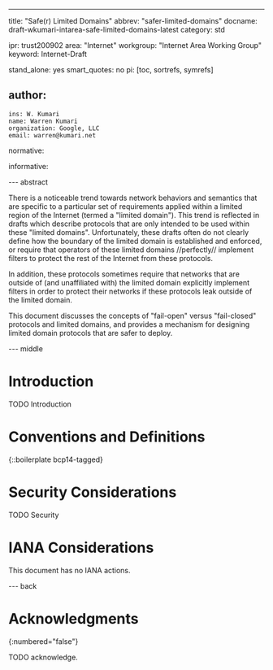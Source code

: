 ---
title: "Safe(r) Limited Domains"
abbrev: "safer-limited-domains"
docname: draft-wkumari-intarea-safe-limited-domains-latest
category: std

ipr: trust200902
area: "Internet"
workgroup: "Internet Area Working Group"
keyword: Internet-Draft

stand_alone: yes
smart_quotes: no
pi: [toc, sortrefs, symrefs]

author:
 -
    ins: W. Kumari
    name: Warren Kumari
    organization: Google, LLC
    email: warren@kumari.net

normative:

informative:


--- abstract

There is a noticeable trend towards network behaviors and semantics that are
specific to a particular set of requirements applied within a limited region
of the Internet (termed a "limited domain"). This trend is reflected in
drafts which describe protocols that are only intended to be used within
these "limited domains". Unfortunately, these drafts often do not
clearly define how the boundary of the limited domain is established and
enforced, or require that operators of these limited domains //perfectly//
implement filters to protect the rest of the Internet from these protocols.

In addition, these protocols sometimes require that networks that are outside
of (and unaffiliated with) the limited domain explicitly implement filters in
order to protect their networks if these protocols leak outside of the limited
domain.

This document discusses the concepts of "fail-open" versus "fail-closed"
protocols and limited domains, and provides a mechanism for designing limited
domain protocols that are safer to deploy.


--- middle

# Introduction

TODO Introduction


# Conventions and Definitions

{::boilerplate bcp14-tagged}


# Security Considerations

TODO Security


# IANA Considerations

This document has no IANA actions.



--- back

# Acknowledgments
{:numbered="false"}

TODO acknowledge.
